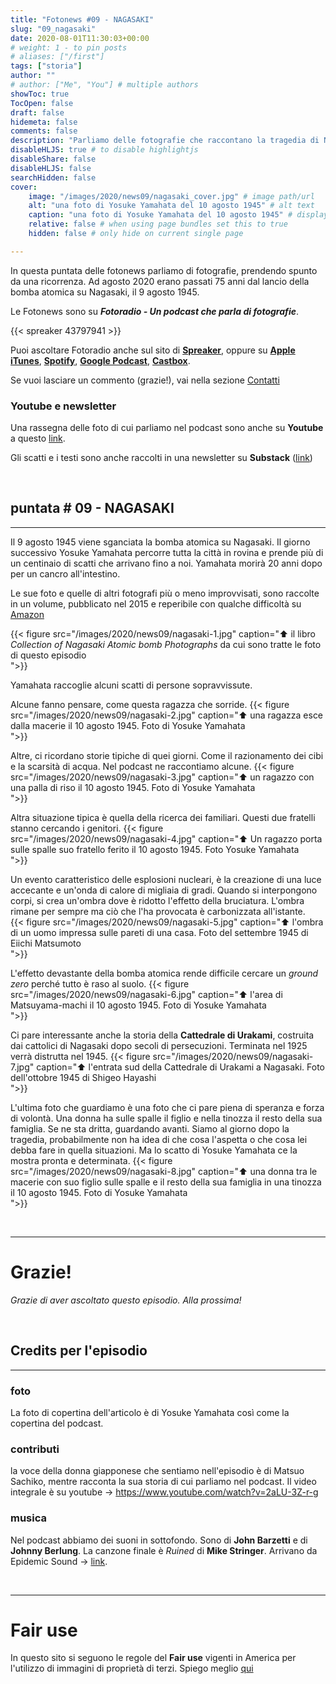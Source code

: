 ```yaml
---
title: "Fotonews #09 - NAGASAKI"
slug: "09_nagasaki"
date: 2020-08-01T11:30:03+00:00
# weight: 1 - to pin posts
# aliases: ["/first"]
tags: ["storia"]
author: ""
# author: ["Me", "You"] # multiple authors
showToc: true
TocOpen: false
draft: false
hidemeta: false
comments: false
description: "Parliamo delle fotografie che raccontano la tragedia di Nagasaki"
disableHLJS: true # to disable highlightjs
disableShare: false
disableHLJS: false
searchHidden: false
cover:
    image: "/images/2020/news09/nagasaki_cover.jpg" # image path/url
    alt: "una foto di Yosuke Yamahata del 10 agosto 1945" # alt text
    caption: "una foto di Yosuke Yamahata del 10 agosto 1945" # display caption under cover
    relative: false # when using page bundles set this to true
    hidden: false # only hide on current single page

---
```



In questa puntata delle fotonews parliamo di fotografie, prendendo spunto da una ricorrenza. Ad agosto 2020 erano passati 75 anni dal lancio della bomba atomica su Nagasaki, il 9 agosto 1945.

<!--more-->

Le Fotonews sono su **_Fotoradio - Un podcast che parla di fotografie_**.

{{< spreaker 43797941 >}}

Puoi ascoltare Fotoradio anche sul sito di <a href="https://www.spreaker.com/show/fotoradio-un-podcast-sulle-fotografie">**Spreaker**</a>, oppure su <a target="blank" href="https://podcasts.apple.com/it/podcast/fotoradio-un-podcast-sulle-fotografie/id1473090985">**Apple iTunes**</a>, <a target="blank" href="https://open.spotify.com/show/3dzBBFOJD2gaz2pRdhlzYh">**Spotify**</a>, <a target="blank" href="https://www.google.com/podcasts?feed=aHR0cHM6Ly93d3cuc3ByZWFrZXIuY29tL3Nob3cvMzYwNzI4OS9lcGlzb2Rlcy9mZWVk">**Google Podcast**</a>, <a target="blank" href="https://castbox.fm/channel/Fotoradio-un-podcast-sulle-fotografie-id2203635?country=it">**Castbox**</a>.

Se vuoi lasciare un commento (grazie!), vai nella sezione <a href="/contact/">Contatti</a>


### Youtube e newsletter

Una rassegna delle foto di cui parliamo nel podcast sono anche su **Youtube** a questo <a target="blank" href="https://youtu.be/ayEC_NGJGxY">link</a>.

Gli scatti e i testi sono anche raccolti in una newsletter su **Substack** (<a target="blank" href="https://fotoradio.substack.com/">link</a>)

<br>

## puntata # 09 - NAGASAKI
- - -

Il 9 agosto 1945 viene sganciata la bomba atomica su Nagasaki.
Il giorno successivo Yosuke Yamahata percorre tutta la città in rovina e prende più di un centinaio di scatti che arrivano fino a noi. Yamahata morirà 20 anni dopo per un cancro all'intestino.

Le sue foto e quelle di altri fotografi più o meno improvvisati, sono raccolte in un volume, pubblicato nel 2015 e reperibile con qualche difficoltà su <a target="blank" href="https://www.amazon.co.uk/gp/product/4585270248/ref=ppx_yo_dt_b_asin_title_o09_s00?ie=UTF8&psc=1">Amazon</a>

{{< figure src="/images/2020/news09/nagasaki-1.jpg" caption="⬆︎ il libro _Collection of Nagasaki Atomic bomb Photographs_ da cui sono tratte le foto di questo episodio</br> ">}}

Yamahata raccoglie alcuni scatti di persone sopravvissute.

Alcune fanno pensare, come questa ragazza che sorride.
{{< figure src="/images/2020/news09/nagasaki-2.jpg" caption="⬆︎ una ragazza esce dalla macerie il 10 agosto 1945. Foto di Yosuke Yamahata</br> ">}}

Altre, ci ricordano storie tipiche di quei giorni. Come il razionamento dei cibi e la scarsità di acqua. Nel podcast ne raccontiamo alcune.
{{< figure src="/images/2020/news09/nagasaki-3.jpg" caption="⬆︎ un ragazzo con una palla di riso il 10 agosto  1945. Foto di Yosuke Yamahata</br> ">}}

Altra situazione tipica è quella della ricerca dei familiari. Questi due fratelli stanno cercando i genitori.
{{< figure src="/images/2020/news09/nagasaki-4.jpg" caption="⬆︎ Un ragazzo porta sulle spalle suo fratello ferito il 10 agosto 1945. Foto Yosuke Yamahata</br> ">}}

Un evento caratteristico delle esplosioni nucleari, è la creazione di una luce accecante e un'onda di calore di migliaia di gradi. Quando si interpongono corpi, si crea un'ombra dove è ridotto l'effetto della bruciatura.
L'ombra rimane per sempre ma ciò che l'ha provocata è carbonizzata all'istante.  
{{< figure src="/images/2020/news09/nagasaki-5.jpg" caption="⬆︎ l'ombra di un uomo impressa sulle pareti di una casa. Foto del settembre 1945 di Eiichi Matsumoto</br> ">}}

L'effetto devastante della bomba atomica rende difficile cercare un _ground zero_ perché tutto è raso al suolo.
{{< figure src="/images/2020/news09/nagasaki-6.jpg" caption="⬆︎ l'area di Matsuyama-machi il 10 agosto 1945. Foto di Yosuke Yamahata</br> ">}}

Ci pare interessante anche la storia della **Cattedrale di Urakami**, costruita dai cattolici di Nagasaki dopo secoli di persecuzioni. Terminata nel 1925 verrà distrutta nel 1945.
{{< figure src="/images/2020/news09/nagasaki-7.jpg" caption="⬆︎ l'entrata sud della Cattedrale di Urakami a Nagasaki. Foto dell'ottobre 1945 di Shigeo Hayashi</br> ">}}

L'ultima foto che guardiamo è una foto che ci pare piena di speranza e forza di volontà. Una donna ha sulle spalle il figlio e nella tinozza il resto della sua famiglia. Se ne sta dritta, guardando avanti. Siamo al giorno dopo la tragedia, probabilmente non ha idea di che cosa l'aspetta o che cosa lei debba fare in quella situazioni. Ma lo scatto di Yosuke Yamahata ce la mostra pronta e determinata.
{{< figure src="/images/2020/news09/nagasaki-8.jpg" caption="⬆︎ una donna tra le macerie con suo figlio sulle spalle e il resto della sua famiglia in una tinozza il 10 agosto 1945. Foto di Yosuke Yamahata</br> ">}}

</br>

- - -

# Grazie!

_Grazie di aver ascoltato questo episodio. Alla prossima!_

</br>

<!--
- - -
### Contributi audio


In questa puntata delle Fotonews abbiamo anche dei contributi audio, tutti reperibili in forma integrale su Youtube.

* un brano tratto dal discorso _The ballot or the bullet_ di **Malcom X**, 1964 - <a target="blank" href="https://www.youtube.com/watch?v=GML1ketVPmU">link</a>.</br>
Il testo integrale del discorso è stato anche pubblicato in diversi libri. Io l'ho ritrovato in _I diritti dei neri d'America_, Martin Luther King, Malcom X con una prefazione di Vittorio Zucconi, allegato nel 2011 a l'Espresso per la collana _La forza delle parole: le speranze di un secolo nei discorsi dei protagonisti_.

* il racconto di **Elizebeth Eckford**, una dei 9 ragazzi neri della Little Rock Central High School nel 1957 - <a target="blank" href="https://www.youtube.com/watch?v=CAPOvdOEYE8">link</a>

* il racconto di **Ruby Bridges**, bambina di 6 anni che ha interrotto la segregazione nelle scuole elementari di New Orleans nel 1960 - <a target="blank" href="https://www.youtube.com/watch?v=lyRH_LK8v5c">link</a>
</br>

-->


<!--
- - -

### Citazioni


- Fabrizio Gatti, con le immagini di Massimo Sestini, _Dimmi dove sei_, National Geographic Italia, giugno 2019

Le voci fuori campo sono tratte dal trailer del documentario di National Geographic Channel diretto da Jesús Garcés Lambert andato in onda il 20 giugno 2019 su Sky e poi boh.
</br>
-->

<!--
## Errata corrige
- - -


Nel podcast, dico che Raqqa è in Iraq mentre invece è in Siria.

</br>
-->


<!--
- - -

### Altri link

- La puntata di **Be My Diary** di Rossella Pivanti citata nell'episodio è ascoltabile a questo (<a target="blank" href="https://www.spreaker.com/user/bemydiary/bmd-s02e10-finito">link</a>)

-->

## Credits per l'episodio
- - -

### foto

La foto di copertina dell'articolo è di Yosuke Yamahata così come la copertina del podcast.

<!--
 e dell'episodio del podcast è di **Mike Von** via Unsplash (-> <a target="blank" href="https://unsplash.com/photos/wLY9bHf-KUU">link</a>)
-->

### contributi

la voce della donna giapponese che sentiamo nell'episodio è di Matsuo Sachiko, mentre racconta la sua storia di cui parliamo nel podcast. Il video integrale è su youtube -> https://www.youtube.com/watch?v=2aLU-3Z-r-g

### musica

Nel podcast abbiamo dei suoni in sottofondo. Sono di **John Barzetti** e di **Johnny Berlung**. La canzone finale è _Ruined_ di **Mike Stringer**.
Arrivano da Epidemic Sound -> <a target="blank" href="https://www.epidemicsound.com/">link</a>.

</br>


- - -

# Fair use

In questo sito si seguono le regole del **Fair use** vigenti in America per l'utilizzo di immagini di proprietà di terzi. Spiego meglio [qui](/static_page/fair_use/)
